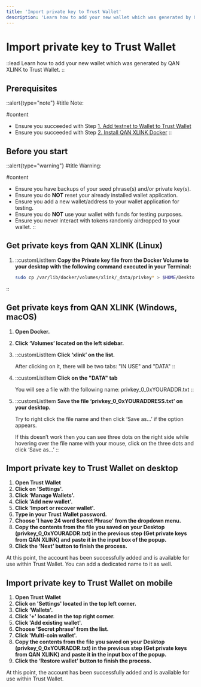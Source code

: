```yaml
---
title: 'Import private key to Trust Wallet'
description: 'Learn how to add your new wallet which was generated by QAN XLINK to Trust Wallet. '
---
```


# Import private key to Trust Wallet

::lead
Learn how to add your new wallet which was generated by QAN XLINK to Trust Wallet. 
::

## Prerequisites

::alert{type="note"}
#title
Note:

#content
- Ensure you succeeded with Step [1. Add testnet to Wallet to Trust Wallet](/testnet/setup/wallet/trust-wallet)
- Ensure you succeeded with Step [2. Install QAN XLINK Docker](/testnet/setup/qan-xlink/docker)
::

## Before you start

::alert{type="warning"}
#title
Warning:

#content
- Ensure you have backups of your seed phrase(s) and/or private key(s).
- Ensure you do **NOT** reset your already installed wallet application.
- Ensure you add a new wallet/address to your wallet application for testing.
- Ensure you do **NOT** use your wallet with funds for testing purposes.
- Ensure you never interact with tokens randomly airdropped to your wallet.
::

## Get private keys from QAN XLINK (Linux)

1. ::customListItem
    **Copy the Private key file from the Docker Volume to your desktop with the following command executed in your Terminal:**

    ```sh
    sudo cp /var/lib/docker/volumes/xlink/_data/privkey* > $HOME/Desktop/privkey.txt
    ```
::

## Get private keys from QAN XLINK (Windows, macOS)

1. **Open Docker.**
2. **Click ‘Volumes’ located on the left sidebar.**
3. ::customListItem
    **Click ‘xlink’ on the list.**

    After clicking on it, there will be two tabs: "IN USE" and "DATA"
::
4. ::customListItem
    **Click on the "DATA" tab**

    You will see a file with the following name: privkey_0_0xYOURADDR.txt
::
5. ::customListItem
    **Save the file ‘privkey_0_0xYOURADDRESS.txt’ on your desktop.**

    Try to right click the file name and then click ‘Save as...’ if the option appears. 

    If  this doesn’t work then you can see three dots on the right side while hovering over the file name with your mouse, click on the three dots and click ‘Save as...’
::

## Import private key to Trust Wallet on desktop

1. **Open Trust Wallet**
2. **Click on 'Settings'.**
3. **Click ‘Manage Wallets'.**
4. **Click 'Add new wallet'.**
5. **Click 'Import or recover wallet'.**
6. **Type in your Trust Wallet password.**
7. **Choose 'I have 24 word Secret Phrase' from the dropdown menu.**
8. **Copy the contents from the file you saved on your Desktop (privkey_0_0xYOURADDR.txt) in the previous step (Get private keys from QAN XLINK) and paste it in the input box of the popup.**
9. **Click the ‘Next’ button to finish the process.**

At this point, the account has been successfully added and is available for use within Trust Wallet. You can add a dedicated name to it as well. 

## Import private key to Trust Wallet on mobile

1. **Open Trust Wallet**
2. **Click on 'Settings' located in the top left corner.**
3. **Click ‘Wallets'.**
4. **Click '+' located in the top right corner.**
5. **Click 'Add existing wallet'.**
6. **Choose 'Secret phrase' from the list.**
7. **Click 'Multi-coin wallet'.**
8. **Copy the contents from the file you saved on your Desktop (privkey_0_0xYOURADDR.txt) in the previous step (Get private keys from QAN XLINK) and paste it in the input box of the popup.**
9. **Click the ‘Restore wallet’ button to finish the process.**

At this point, the account has been successfully added and is available for use within Trust Wallet. 